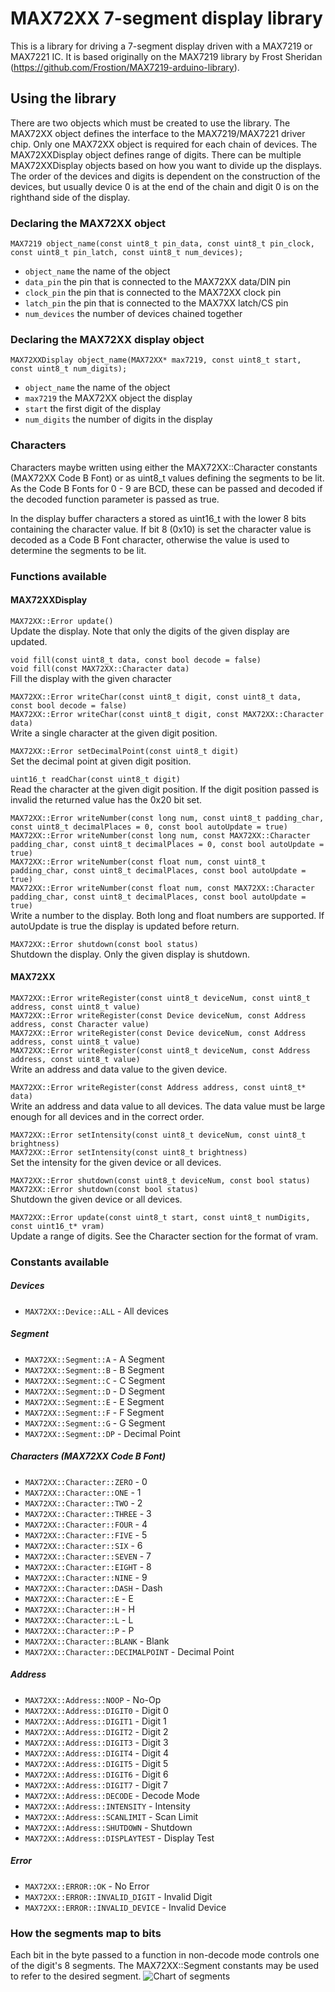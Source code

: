 # MAX72XX 7-segment display library

This is a library for driving a 7-segment display driven with a MAX7219 or
MAX7221 IC. It is based originally on the MAX7219 library by Frost Sheridan
(https://github.com/Frostion/MAX7219-arduino-library).

## Using the library

There are two objects which must be created to use the library. The MAX72XX object
defines the interface to the MAX7219/MAX7221 driver chip. Only one MAX72XX object is
required for each chain of devices. The MAX72XXDisplay object defines range of
digits. There can be multiple MAX72XXDisplay objects based on how you want to
divide up the displays. The order of the devices and digits is dependent on the
construction of the devices, but usually device 0 is at the end of the chain
and digit 0 is on the righthand side of the display.

### Declaring the MAX72XX object

`MAX7219 object_name(const uint8_t pin_data, const uint8_t pin_clock, const uint8_t pin_latch, const uint8_t num_devices);`

 - `object_name` the name of the object
 - `data_pin` the pin that is connected to the MAX72XX data/DIN pin
 - `clock_pin` the pin that is connected to the MAX72XX clock pin
 - `latch_pin` the pin that is connected to the MAX7XX latch/CS pin
 - `num_devices` the number of devices chained together

### Declaring the MAX72XX display object

`MAX72XXDisplay object_name(MAX72XX* max7219, const uint8_t start, const uint8_t num_digits);`

- `object_name` the name of the object
- `max7219` the MAX72XX object the display
- `start` the first digit of the display
- `num_digits` the number of digits in the display

### Characters

Characters maybe written using either the MAX72XX::Character constants
(MAX72XX Code B Font) or as uint8_t values defining the segments to be lit. As
the Code B Fonts for 0 - 9 are BCD, these can be passed and decoded if the decoded
function parameter is passed as true.

In the display buffer characters a stored as uint16_t with the lower 8 bits
containing the character value. If bit 8 (0x10) is set the character value is
decoded as a Code B Font character, otherwise the value is used to determine
the segments to be lit.

### Functions available

#### MAX72XXDisplay

`MAX72XX::Error update()`\
Update the display. Note that only the digits of the given display are updated.

`void fill(const uint8_t data, const bool decode = false)`\
`void fill(const MAX72XX::Character data)`\
Fill the display with the given character

`MAX72XX::Error writeChar(const uint8_t digit, const uint8_t data,
                          const bool decode = false)`\
`MAX72XX::Error writeChar(const uint8_t digit,
                          const MAX72XX::Character data)`\
Write a single character at the given digit position.

`MAX72XX::Error setDecimalPoint(const uint8_t digit)`\
Set the decimal point at given digit position.

`uint16_t readChar(const uint8_t digit)`\
Read the character at the given digit position. If the digit position passed is
invalid the returned value has the 0x20 bit set.

`MAX72XX::Error writeNumber(const long num, const uint8_t padding_char,
                            const uint8_t decimalPlaces = 0,
                            const bool autoUpdate = true)`\
`MAX72XX::Error writeNumber(const long num,
                           const MAX72XX::Character padding_char,
                           const uint8_t decimalPlaces = 0,
                           const bool autoUpdate = true)`\
`MAX72XX::Error writeNumber(const float num, const uint8_t padding_char,
                           const uint8_t decimalPlaces,
                           const bool autoUpdate = true)`\
`MAX72XX::Error writeNumber(const float num,
                           const MAX72XX::Character padding_char,
                           const uint8_t decimalPlaces,
                           const bool autoUpdate = true)`\
Write a number to the display. Both long and float numbers are supported. If
autoUpdate is true the display is updated before return.

`MAX72XX::Error shutdown(const bool status)`\
Shutdown the display. Only the given display is shutdown.

#### MAX72XX

`MAX72XX::Error writeRegister(const uint8_t deviceNum, const uint8_t address,
                   const uint8_t value)`\
`MAX72XX::Error writeRegister(const Device deviceNum, const Address address,
                   const Character value)`\
`MAX72XX::Error writeRegister(const Device deviceNum, const Address address,
                   const uint8_t value)`\
`MAX72XX::Error writeRegister(const uint8_t deviceNum, const Address address,
                   const uint8_t value)`\
Write an address and data value to the given device.

`MAX72XX::Error writeRegister(const Address address, const uint8_t* data)`\
Write an address and data value to all devices. The data value must be large
enough for all devices and in the correct order.

`MAX72XX::Error setIntensity(const uint8_t deviceNum, const uint8_t brightness)`\
`MAX72XX::Error setIntensity(const uint8_t brightness)`\
Set the intensity for the given device or all devices.

`MAX72XX::Error shutdown(const uint8_t deviceNum, const bool status)`\
`MAX72XX::Error shutdown(const bool status)`\
Shutdown the given device or all devices.

`MAX72XX::Error update(const uint8_t start, const uint8_t numDigits,
             const uint16_t* vram)`\
Update a range of digits. See the Character section for the format of vram.

### Constants available

##### Devices

- `MAX72XX::Device::ALL` - All devices

##### Segment

- `MAX72XX::Segment::A` - A Segment
- `MAX72XX::Segment::B` - B Segment
- `MAX72XX::Segment::C` - C Segment
- `MAX72XX::Segment::D` - D Segment
- `MAX72XX::Segment::E` - E Segment
- `MAX72XX::Segment::F` - F Segment
- `MAX72XX::Segment::G` - G Segment
- `MAX72XX::Segment::DP` - Decimal Point

##### Characters (MAX72XX Code B Font)

- `MAX72XX::Character::ZERO` - 0
- `MAX72XX::Character::ONE` - 1
- `MAX72XX::Character::TWO` - 2
- `MAX72XX::Character::THREE` - 3
- `MAX72XX::Character::FOUR` - 4
- `MAX72XX::Character::FIVE` - 5
- `MAX72XX::Character::SIX` - 6
- `MAX72XX::Character::SEVEN` - 7
- `MAX72XX::Character::EIGHT` - 8
- `MAX72XX::Character::NINE` - 9
- `MAX72XX::Character::DASH` - Dash
- `MAX72XX::Character::E` - E
- `MAX72XX::Character::H` - H
- `MAX72XX::Character::L` - L
- `MAX72XX::Character::P` - P
- `MAX72XX::Character::BLANK` - Blank
- `MAX72XX::Character::DECIMALPOINT` - Decimal Point

##### Address

- `MAX72XX::Address::NOOP` - No-Op
- `MAX72XX::Address::DIGIT0` - Digit 0
- `MAX72XX::Address::DIGIT1` - Digit 1
- `MAX72XX::Address::DIGIT2` - Digit 2
- `MAX72XX::Address::DIGIT3` - Digit 3
- `MAX72XX::Address::DIGIT4` - Digit 4
- `MAX72XX::Address::DIGIT5` - Digit 5
- `MAX72XX::Address::DIGIT6` - Digit 6
- `MAX72XX::Address::DIGIT7` - Digit 7
- `MAX72XX::Address::DECODE` - Decode Mode
- `MAX72XX::Address::INTENSITY` - Intensity
- `MAX72XX::Address::SCANLIMIT` - Scan Limit
- `MAX72XX::Address::SHUTDOWN` - Shutdown
- `MAX72XX::Address::DISPLAYTEST` - Display Test

##### Error

- `MAX72XX::ERROR::OK` - No Error
- `MAX72XX::ERROR::INVALID_DIGIT` - Invalid Digit
- `MAX72XX::ERROR::INVALID_DEVICE` - Invalid Device

### How the segments map to bits
Each bit in the byte passed to a function in non-decode mode controls
one of the digit's 8 segments. The MAX72XX::Segment constants may be used to
refer to the desired segment.
![Chart of segments](https://i.imgur.com/IkFAebV.png)
